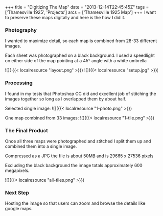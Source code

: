 +++
title = "Digitizing The Map"
date = "2013-12-14T22:45:45Z"
tags = ['Thamesville 1925', 'Projects']
arcs = ['Thamesville 1925 Map']
+++
I want to preserve these maps digitally and here is the how I did it.
 
### Photography
 
I wanted to maximize detail, so each map is combined from 28-33 different images.  
 
Each sheet was photographed on a black background.  I used a speedlight on either side of the map pointing at a 45° angle with a white umbrella
 
 
![]( {{< localresource "layout.png" >}})
![]({{< localresource "setup.jpg" >}})
 
### Processing
 
I found in my tests that Photoshop CC did and excellent job of stitching the images together so long as I overlapped them by about half.
 
Selected single image:
![]({{< localresource "1-photo.png" >}})
 
One map combined from 33 images:
![]({{< localresource "1-tile.png" >}})
 
### The Final Product
 
Once all three maps were photographed and stitched I split them up and combined them into a single image. 
 
Compressed as a JPG the file is about 50MB and is 29665 x 27536 pixels
 
Excluding the black background the image totals approximately 600 megapixels.
 
![]({{< localresource "all-tiles.png" >}})
 
### Next Step
 
Hosting the image so that users can zoom and browse the details like google maps.